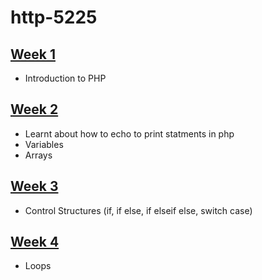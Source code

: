 # http-5225

## [Week 1](https://github.com/codeyumm/http-5225/tree/744d7b627e0d2faefd8157552a884d444a78a4d6/Lab/week1)

- Introduction to PHP

## [Week 2](https://github.com/codeyumm/http-5225/tree/744d7b627e0d2faefd8157552a884d444a78a4d6/Lab/week2)

- Learnt about how to echo to print statments in php
- Variables
- Arrays

## [Week 3](https://github.com/codeyumm/http-5225/tree/0d02d5a299595bfeb7b30ba383b65b6162b2aacd/Lab/week3)

- Control Structures (if, if else, if elseif else, switch case)

## [Week 4](https://github.com/codeyumm/http-5225/tree/954a98e20f1b71f15fb06e771c2b83af6f4edbb3/Lab/week4)

- Loops

